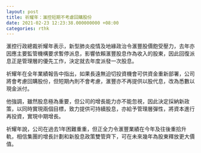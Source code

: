 ```yaml
---
layout: post
title: 祈耀年：滙控短期不考慮回購股份
date: 2021-02-23 12:23:38.000000000 +08:00
categories: rthk
---
```


滙控行政總裁祈耀年表示，新型肺炎疫情及地緣政治令滙豐股價飽受壓力，去年亦因應主要監管機構要求暫停派息，影響依賴滙豐股息作為收入的股東，因此回復派息正是管理層的優先工作，決定就去年度派發一次股息。

祈耀年在全年業績報告中指出，如果長遠無迫切投資機會可供資金重新部署，公司將會考慮回購股份，但短期內則不會考慮，滙豐亦不再提供以股代息，改為悉數以現金派付。

他強調，雖然股息極為重要，但公司的增長能力亦不能忽視，因此決定採納新政策，以同時實現兩個目標，致力提供可持續股息，亦給予管理層彈性，將資本進行再投資，實現中期增長。

祈耀年說，公司在過去1年困難重重，但正全力令滙豐業績在今年及往後重拾升軌，相信集團的增長計劃和新股息政策雙管齊下，可在未來幾年為股東釋放更大價值。
